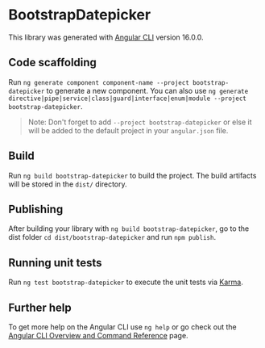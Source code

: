 # BootstrapDatepicker

This library was generated with [Angular CLI](https://github.com/angular/angular-cli) version 16.0.0.

## Code scaffolding

Run `ng generate component component-name --project bootstrap-datepicker` to generate a new component. You can also use `ng generate directive|pipe|service|class|guard|interface|enum|module --project bootstrap-datepicker`.
> Note: Don't forget to add `--project bootstrap-datepicker` or else it will be added to the default project in your `angular.json` file. 

## Build

Run `ng build bootstrap-datepicker` to build the project. The build artifacts will be stored in the `dist/` directory.

## Publishing

After building your library with `ng build bootstrap-datepicker`, go to the dist folder `cd dist/bootstrap-datepicker` and run `npm publish`.

## Running unit tests

Run `ng test bootstrap-datepicker` to execute the unit tests via [Karma](https://karma-runner.github.io).

## Further help

To get more help on the Angular CLI use `ng help` or go check out the [Angular CLI Overview and Command Reference](https://angular.io/cli) page.
